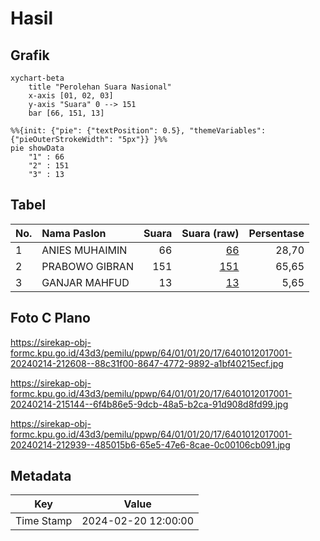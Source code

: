 # Hasil

## Grafik

```mermaid
xychart-beta
    title "Perolehan Suara Nasional"
    x-axis [01, 02, 03]
    y-axis "Suara" 0 --> 151
    bar [66, 151, 13]
```

```mermaid
%%{init: {"pie": {"textPosition": 0.5}, "themeVariables": {"pieOuterStrokeWidth": "5px"}} }%%
pie showData
    "1" : 66
    "2" : 151
    "3" : 13
```

## Tabel

| No. | Nama Paslon    | Suara | Suara (raw) | Persentase |
|:--- |:-------------- | -----:| -----------:| ----------:|
| 1   | ANIES MUHAIMIN | 66    | [66][p-1]   | 28,70      |
| 2   | PRABOWO GIBRAN | 151   | [151][p-2]  | 65,65      |
| 3   | GANJAR MAHFUD  | 13    | [13][p-3]   | 5,65       |


[p-1]: https://github.com/gigit-pemilu/pemilu-2024/blob/main/pilpres/hitung-suara/sub/64-kalimantan-timur/sub/01-paser/sub/01-batu-sopang/sub/2017-songka/sub/001-tps/sub/paslon-1.txt
[p-2]: https://github.com/gigit-pemilu/pemilu-2024/blob/main/pilpres/hitung-suara/sub/64-kalimantan-timur/sub/01-paser/sub/01-batu-sopang/sub/2017-songka/sub/001-tps/sub/paslon-2.txt
[p-3]: https://github.com/gigit-pemilu/pemilu-2024/blob/main/pilpres/hitung-suara/sub/64-kalimantan-timur/sub/01-paser/sub/01-batu-sopang/sub/2017-songka/sub/001-tps/sub/paslon-3.txt

## Foto C Plano

https://sirekap-obj-formc.kpu.go.id/43d3/pemilu/ppwp/64/01/01/20/17/6401012017001-20240214-212608--88c31f00-8647-4772-9892-a1bf40215ecf.jpg

https://sirekap-obj-formc.kpu.go.id/43d3/pemilu/ppwp/64/01/01/20/17/6401012017001-20240214-215144--6f4b86e5-9dcb-48a5-b2ca-91d908d8fd99.jpg

https://sirekap-obj-formc.kpu.go.id/43d3/pemilu/ppwp/64/01/01/20/17/6401012017001-20240214-212939--485015b6-65e5-47e6-8cae-0c00106cb091.jpg


## Metadata

| Key        | Value               |
| ---------- | ------------------- |
| Time Stamp | 2024-02-20 12:00:00 |



